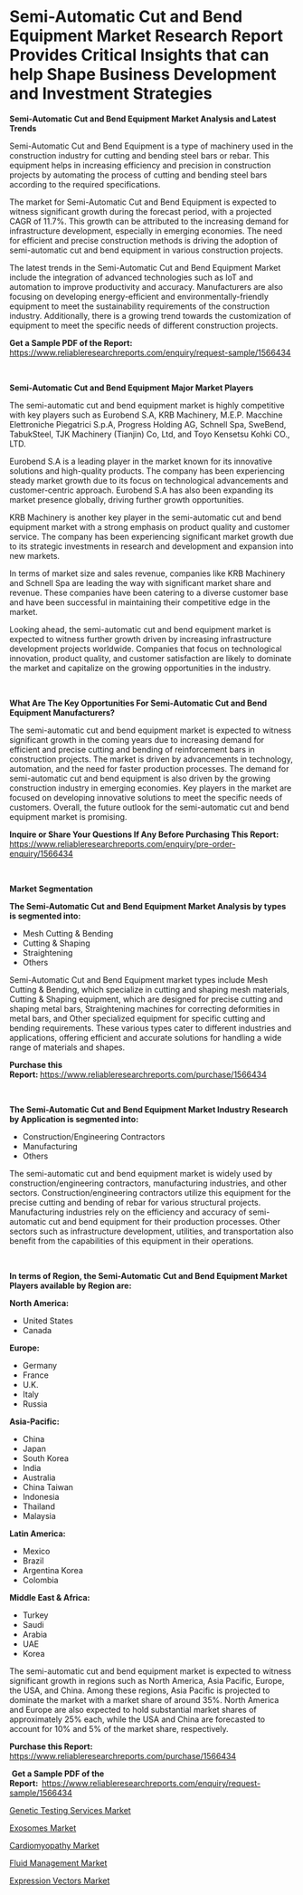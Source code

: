 <p><h1>Semi-Automatic Cut and Bend Equipment Market Research Report Provides Critical Insights that can help Shape Business Development and Investment Strategies</h1></p><p><strong>Semi-Automatic Cut and Bend Equipment Market Analysis and Latest Trends</strong></p>
<p><p>Semi-Automatic Cut and Bend Equipment is a type of machinery used in the construction industry for cutting and bending steel bars or rebar. This equipment helps in increasing efficiency and precision in construction projects by automating the process of cutting and bending steel bars according to the required specifications.</p><p>The market for Semi-Automatic Cut and Bend Equipment is expected to witness significant growth during the forecast period, with a projected CAGR of 11.7%. This growth can be attributed to the increasing demand for infrastructure development, especially in emerging economies. The need for efficient and precise construction methods is driving the adoption of semi-automatic cut and bend equipment in various construction projects.</p><p>The latest trends in the Semi-Automatic Cut and Bend Equipment Market include the integration of advanced technologies such as IoT and automation to improve productivity and accuracy. Manufacturers are also focusing on developing energy-efficient and environmentally-friendly equipment to meet the sustainability requirements of the construction industry. Additionally, there is a growing trend towards the customization of equipment to meet the specific needs of different construction projects.</p></p>
<p><strong>Get a Sample PDF of the Report:&nbsp;</strong> <a href="https://www.reliableresearchreports.com/enquiry/request-sample/1566434">https://www.reliableresearchreports.com/enquiry/request-sample/1566434</a></p>
<p>&nbsp;</p>
<p><strong>Semi-Automatic Cut and Bend Equipment Major Market Players</strong></p>
<p><p>The semi-automatic cut and bend equipment market is highly competitive with key players such as Eurobend S.A, KRB Machinery, M.E.P. Macchine Elettroniche Piegatrici S.p.A, Progress Holding AG, Schnell Spa, SweBend, TabukSteel, TJK Machinery (Tianjin) Co, Ltd, and Toyo Kensetsu Kohki CO., LTD.</p><p>Eurobend S.A is a leading player in the market known for its innovative solutions and high-quality products. The company has been experiencing steady market growth due to its focus on technological advancements and customer-centric approach. Eurobend S.A has also been expanding its market presence globally, driving further growth opportunities.</p><p>KRB Machinery is another key player in the semi-automatic cut and bend equipment market with a strong emphasis on product quality and customer service. The company has been experiencing significant market growth due to its strategic investments in research and development and expansion into new markets.</p><p>In terms of market size and sales revenue, companies like KRB Machinery and Schnell Spa are leading the way with significant market share and revenue. These companies have been catering to a diverse customer base and have been successful in maintaining their competitive edge in the market.</p><p>Looking ahead, the semi-automatic cut and bend equipment market is expected to witness further growth driven by increasing infrastructure development projects worldwide. Companies that focus on technological innovation, product quality, and customer satisfaction are likely to dominate the market and capitalize on the growing opportunities in the industry.</p></p>
<p>&nbsp;</p>
<p><strong>What Are The Key Opportunities For Semi-Automatic Cut and Bend Equipment Manufacturers?</strong></p>
<p><p>The semi-automatic cut and bend equipment market is expected to witness significant growth in the coming years due to increasing demand for efficient and precise cutting and bending of reinforcement bars in construction projects. The market is driven by advancements in technology, automation, and the need for faster production processes. The demand for semi-automatic cut and bend equipment is also driven by the growing construction industry in emerging economies. Key players in the market are focused on developing innovative solutions to meet the specific needs of customers. Overall, the future outlook for the semi-automatic cut and bend equipment market is promising.</p></p>
<p><strong>Inquire or Share Your Questions If Any Before Purchasing This Report:</strong> <a href="https://www.reliableresearchreports.com/enquiry/pre-order-enquiry/1566434">https://www.reliableresearchreports.com/enquiry/pre-order-enquiry/1566434</a></p>
<p>&nbsp;</p>
<p><strong>Market Segmentation</strong></p>
<p><strong>The Semi-Automatic Cut and Bend Equipment Market Analysis by types is segmented into:</strong></p>
<p><ul><li>Mesh Cutting & Bending</li><li>Cutting & Shaping</li><li>Straightening</li><li>Others</li></ul></p>
<p><p>Semi-Automatic Cut and Bend Equipment market types include Mesh Cutting & Bending, which specialize in cutting and shaping mesh materials, Cutting & Shaping equipment, which are designed for precise cutting and shaping metal bars, Straightening machines for correcting deformities in metal bars, and Other specialized equipment for specific cutting and bending requirements. These various types cater to different industries and applications, offering efficient and accurate solutions for handling a wide range of materials and shapes.</p></p>
<p><strong>Purchase this Report:&nbsp;</strong><a href="https://www.reliableresearchreports.com/purchase/1566434">https://www.reliableresearchreports.com/purchase/1566434</a></p>
<p>&nbsp;</p>
<p><strong>The Semi-Automatic Cut and Bend Equipment Market Industry Research by Application is segmented into:</strong></p>
<p><ul><li>Construction/Engineering Contractors</li><li>Manufacturing</li><li>Others</li></ul></p>
<p><p>The semi-automatic cut and bend equipment market is widely used by construction/engineering contractors, manufacturing industries, and other sectors. Construction/engineering contractors utilize this equipment for the precise cutting and bending of rebar for various structural projects. Manufacturing industries rely on the efficiency and accuracy of semi-automatic cut and bend equipment for their production processes. Other sectors such as infrastructure development, utilities, and transportation also benefit from the capabilities of this equipment in their operations.</p></p>
<p>&nbsp;</p>
<p><strong>In terms of Region, the Semi-Automatic Cut and Bend Equipment Market Players available by Region are:</strong></p>
<p>
    <p> <strong> North America: </strong>
        <ul>
            <li>United States</li>
            <li>Canada</li>
        </ul>
        </p> 
    <p> <strong> Europe: </strong>
        <ul>
            <li>Germany</li>
            <li>France</li>
            <li>U.K.</li>
            <li>Italy</li>
            <li>Russia</li>
        </ul>
        </p> 
    <p> <strong> Asia-Pacific: </strong>
        <ul>
            <li>China</li>
            <li>Japan</li>
            <li>South Korea</li>
            <li>India</li>
            <li>Australia</li>
            <li>China Taiwan</li>
            <li>Indonesia</li>
            <li>Thailand</li>
            <li>Malaysia</li>
        </ul>
        </p> 
    <p> <strong> Latin America: </strong>
        <ul>
            <li>Mexico</li>
            <li>Brazil</li>
            <li>Argentina Korea</li>
            <li>Colombia</li>
        </ul>
        </p> 
    <p> <strong> Middle East & Africa: </strong>
        <ul>
            <li>Turkey</li>
            <li>Saudi</li>
            <li>Arabia</li>
            <li>UAE</li>
            <li>Korea</li>
        </ul>
    </p>
    </p>
<p><p>The semi-automatic cut and bend equipment market is expected to witness significant growth in regions such as North America, Asia Pacific, Europe, the USA, and China. Among these regions, Asia Pacific is projected to dominate the market with a market share of around 35%. North America and Europe are also expected to hold substantial market shares of approximately 25% each, while the USA and China are forecasted to account for 10% and 5% of the market share, respectively.</p></p>
<p><strong>Purchase this Report: </strong><a href="https://www.reliableresearchreports.com/purchase/1566434">https://www.reliableresearchreports.com/purchase/1566434</a></p>
<p>&nbsp;<strong>Get a Sample PDF of the Report:&nbsp;&nbsp;</strong><a href="https://www.reliableresearchreports.com/enquiry/request-sample/1566434">https://www.reliableresearchreports.com/enquiry/request-sample/1566434</a></p>
<p><strong></strong></p>
<p><p><a href="https://medium.com/@bethelokon998/genetic-testing-services-market-outlook-industry-overview-and-forecast-2024-to-2031-0df5de8738af">Genetic Testing Services Market</a></p><p><a href="https://medium.com/p/af5aae2afdd2/edit">Exosomes Market</a></p><p><a href="https://medium.com/@rachelyoung56/cardiomyopathy-market-size-cagr-trends-2024-2030-5f88409b605b">Cardiomyopathy Market</a></p><p><a href="https://medium.com/@bethelokon998/fluid-management-market-competitive-analysis-market-trends-and-forecast-to-2031-9bccbd8697b1">Fluid Management Market</a></p><p><a href="https://medium.com/p/888ef03a3525/edit">Expression Vectors Market</a></p></p>